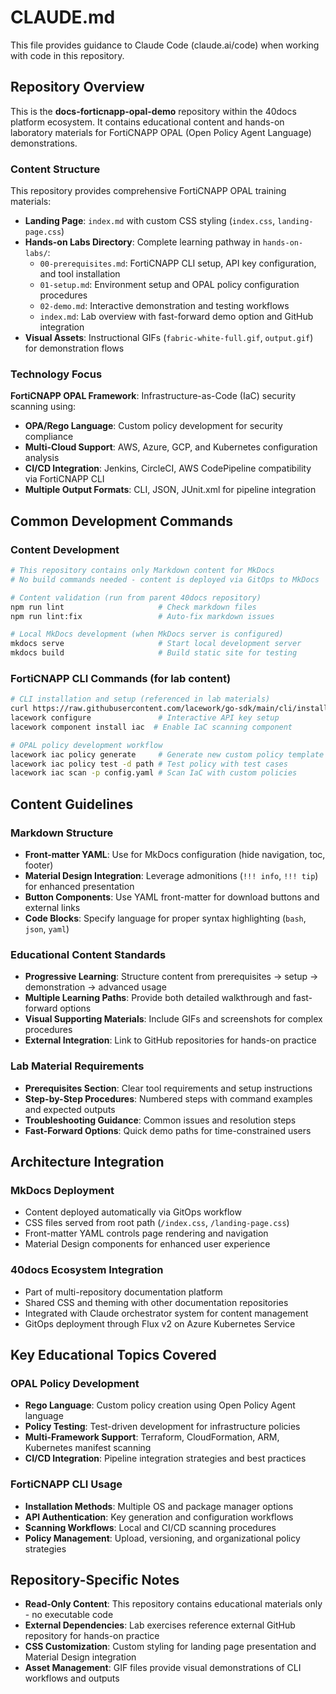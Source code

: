 # CLAUDE.md

This file provides guidance to Claude Code (claude.ai/code) when working with code in this repository.

## Repository Overview

This is the **docs-forticnapp-opal-demo** repository within the 40docs platform ecosystem. It contains educational content and hands-on laboratory materials for FortiCNAPP OPAL (Open Policy Agent Language) demonstrations.

### Content Structure

This repository provides comprehensive FortiCNAPP OPAL training materials:

- **Landing Page**: `index.md` with custom CSS styling (`index.css`, `landing-page.css`)
- **Hands-on Labs Directory**: Complete learning pathway in `hands-on-labs/`:
  - `00-prerequisites.md`: FortiCNAPP CLI setup, API key configuration, and tool installation
  - `01-setup.md`: Environment setup and OPAL policy configuration procedures  
  - `02-demo.md`: Interactive demonstration and testing workflows
  - `index.md`: Lab overview with fast-forward demo option and GitHub integration
- **Visual Assets**: Instructional GIFs (`fabric-white-full.gif`, `output.gif`) for demonstration flows

### Technology Focus

**FortiCNAPP OPAL Framework**: Infrastructure-as-Code (IaC) security scanning using:
- **OPA/Rego Language**: Custom policy development for security compliance
- **Multi-Cloud Support**: AWS, Azure, GCP, and Kubernetes configuration analysis
- **CI/CD Integration**: Jenkins, CircleCI, AWS CodePipeline compatibility via FortiCNAPP CLI
- **Multiple Output Formats**: CLI, JSON, JUnit.xml for pipeline integration

## Common Development Commands

### Content Development
```bash
# This repository contains only Markdown content for MkDocs
# No build commands needed - content is deployed via GitOps to MkDocs

# Content validation (run from parent 40docs repository)
npm run lint                     # Check markdown files
npm run lint:fix                 # Auto-fix markdown issues

# Local MkDocs development (when MkDocs server is configured)
mkdocs serve                     # Start local development server  
mkdocs build                     # Build static site for testing
```

### FortiCNAPP CLI Commands (for lab content)
```bash
# CLI installation and setup (referenced in lab materials)
curl https://raw.githubusercontent.com/lacework/go-sdk/main/cli/install.sh | bash
lacework configure               # Interactive API key setup
lacework component install iac  # Enable IaC scanning component

# OPAL policy development workflow
lacework iac policy generate     # Generate new custom policy template
lacework iac policy test -d path # Test policy with test cases
lacework iac scan -p config.yaml # Scan IaC with custom policies
```

## Content Guidelines

### Markdown Structure
- **Front-matter YAML**: Use for MkDocs configuration (hide navigation, toc, footer)
- **Material Design Integration**: Leverage admonitions (`!!! info`, `!!! tip`) for enhanced presentation
- **Button Components**: Use YAML front-matter for download buttons and external links
- **Code Blocks**: Specify language for proper syntax highlighting (`bash`, `json`, `yaml`)

### Educational Content Standards
- **Progressive Learning**: Structure content from prerequisites → setup → demonstration → advanced usage
- **Multiple Learning Paths**: Provide both detailed walkthrough and fast-forward options
- **Visual Supporting Materials**: Include GIFs and screenshots for complex procedures
- **External Integration**: Link to GitHub repositories for hands-on practice

### Lab Material Requirements
- **Prerequisites Section**: Clear tool requirements and setup instructions
- **Step-by-Step Procedures**: Numbered steps with command examples and expected outputs
- **Troubleshooting Guidance**: Common issues and resolution steps
- **Fast-Forward Options**: Quick demo paths for time-constrained users

## Architecture Integration

### MkDocs Deployment
- Content deployed automatically via GitOps workflow
- CSS files served from root path (`/index.css`, `/landing-page.css`)
- Front-matter YAML controls page rendering and navigation
- Material Design components for enhanced user experience

### 40docs Ecosystem Integration
- Part of multi-repository documentation platform
- Shared CSS and theming with other documentation repositories
- Integrated with Claude orchestrator system for content management
- GitOps deployment through Flux v2 on Azure Kubernetes Service

## Key Educational Topics Covered

### OPAL Policy Development
- **Rego Language**: Custom policy creation using Open Policy Agent language
- **Policy Testing**: Test-driven development for infrastructure policies
- **Multi-Framework Support**: Terraform, CloudFormation, ARM, Kubernetes manifest scanning
- **CI/CD Integration**: Pipeline integration strategies and best practices

### FortiCNAPP CLI Usage
- **Installation Methods**: Multiple OS and package manager options
- **API Authentication**: Key generation and configuration workflows  
- **Scanning Workflows**: Local and CI/CD scanning procedures
- **Policy Management**: Upload, versioning, and organizational policy strategies

## Repository-Specific Notes

- **Read-Only Content**: This repository contains educational materials only - no executable code
- **External Dependencies**: Lab exercises reference external GitHub repository for hands-on practice
- **CSS Customization**: Custom styling for landing page presentation and Material Design integration
- **Asset Management**: GIF files provide visual demonstrations of CLI workflows and outputs